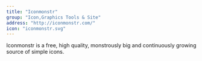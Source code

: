 ```yaml
---
title: "Iconmonstr"
group: "Icon,Graphics Tools & Site"
address: "http://iconmonstr.com/"
icon: "iconmonstr.svg"
---
```

Iconmonstr is a free, high quality, monstrously big and continuously growing source of simple icons.
